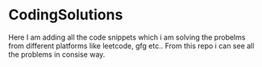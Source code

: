 # CodingSolutions
Here I am adding all the code snippets which i am solving the probelms from different platforms like leetcode, gfg etc.. From this repo i can see all the problems in consise way.
